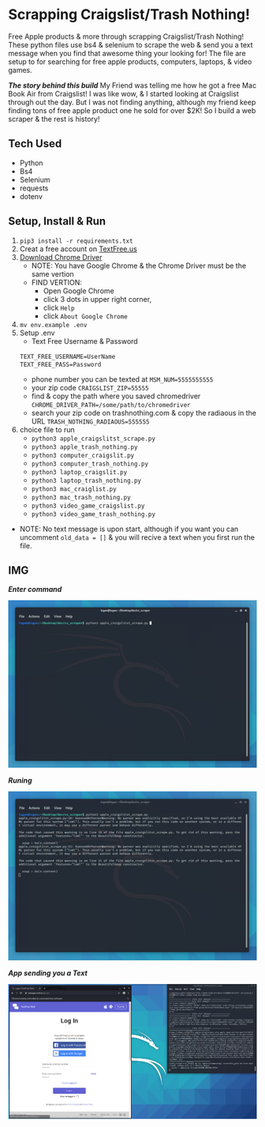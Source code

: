 # Scrapping Craigslist/Trash Nothing!
Free Apple products & more through scrapping Craigslist/Trash Nothing! These python files use bs4 & selenium to scrape the web & send you a text message when you find that awesome thing your looking for! The file are setup to for searching for free apple products, computers, laptops, & video games. 

***The story behind this build***
My Friend was telling me how he got a free Mac Book Air from Craigslist! I was like wow, & I started looking at Craigslist through out the day. But I was not finding anything, although my friend keep finding tons of free apple product one he sold for over $2K! So I build a web scraper & the rest is history!

## Tech Used
- Python
- Bs4
- Selenium
- requests
- dotenv


## Setup, Install & Run

1. `pip3 install -r requirements.txt`
2. Creat a free account on [TextFree.us](https://messages.textfree.us/login)
3. [Download Chrome Driver](https://sites.google.com/a/chromium.org/chromedriver/downloads)
    - NOTE: You have Google Chrome & the Chrome Driver must be the same vertion
    - FIND VERTION: 
        - Open Google Chrome
        - click 3 dots in upper right corner,
        - click `Help`
        - click `About Google Chrome`
4. `mv env.example .env`
5. Setup .env
    - Text Free Username & Password  
    ```
    TEXT_FREE_USERNAME=UserName
    TEXT_FREE_PASS=Password
    ```
    - phone number you can be texted at
    `MSM_NUM=5555555555`
    - your zip code
    `CRAIGSLIST_ZIP=55555`
    - find & copy the path where you saved chromedriver
    `CHROME_DRIVER_PATH=/some/path/to/chromedriver`
    - search your zip code on trashnothing.com & copy the radiaous in the URL
    `TRASH_NOTHING_RADIAOUS=555555`
6. choice file to run
    - `python3 apple_craigslitst_scrape.py`
    - `python3 apple_trash_nothing.py`
    - `python3 computer_craigslit.py`
    - `python3 computer_trash_nothing.py`
    - `python3 laptop_craigslit.py`
    - `python3 laptop_trash_nothing.py`
    - `python3 mac_craiglist.py`
    - `python3 mac_trash_nothing.py`
    - `python3 video_game_craigslist.py`
    - `python3 video_game_trash_nothing.py`

- NOTE: No text message is upon start, although if you want you can uncomment `old_data = []` & you will recive a text when you first run the file.


## IMG

***Enter command***

![Image of the terminal just before entering the command to run the scraper](https://raw.githubusercontent.com/LWRGitHub/cs_scraper/master/img/start.png?token=AMXINNFFM44HHAV45RJVNVTAYVAUQ)


***Runing***

![Image of the terminal runing the web scraper](https://raw.githubusercontent.com/LWRGitHub/cs_scraper/master/img/runing.png?token=AMXINND6VGLJDAPMDFQO7QTAYVASE)


***App sending you a Text***

![Image of the app having found something & starting to text a number.](https://raw.githubusercontent.com/LWRGitHub/cs_scraper/master/img/text.png?token=AMXINNDJRDIDFVY7K4SOCJTAYVAWO)